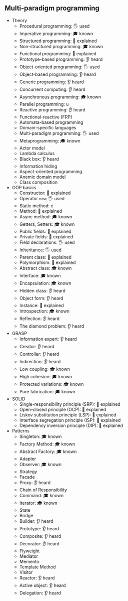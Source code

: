 ## Multi-paradigm programming

- Theory
  - Procedural programming: 🖐️ used
  - Imperative programming: 🎓 known
  - Structured programming: 🙋 explained
  - Non-structured programming: 🎓 known
  - Functional programming: 🙋 explained
  - Prototype-based programming: 👂 heard
  - Object-oriented programming: 🖐️ used
  - Object-based programming: 👂 heard
  - Generic programming: 👂 heard
  - Concurrent computing: 👂 heard
  - Asynchronous programming: 🎓 known
  - Parallel programming: u
  - Reactive programming: 👂 heard
  - Functional-reactive (FRP)
  - Automata-based programming
  - Domain-specific languages
  - Multi-paradigm programming: 🖐️ used
  - Metaprogramming: 🎓 known
  - Actor model
  - Lambda calculus
  - Black box: 👂 heard
  - Information hiding
  - Aspect-oriented programming
  - Anemic domain model
  - Class composition
- OOP basics
  - Constructor: 🙋 explained
  - Operator `new`: 🖐️ used
  - Static method: e
  - Method: 🙋 explained
  - Async method: 🎓 known
  - Getters, Setters: 🎓 known
  - Public fields: 🙋 explained
  - Private fields: 🙋 explained
  - Field declarations: 🖐️ used
  - Inheritance: 🖐️ used
  - Parent class: 🙋 explained
  - Polymorphism: 🙋 explained
  - Abstract class: 🎓 known
  - Interface: 🎓 known
  - Encapsulation: 🎓 known
  - Hidden class: 👂 heard
  - Object form: 👂 heard
  - Instance: 🙋 explained
  - Introspection: 🎓 known
  - Reflection: 👂 heard
  - The diamond problem: 👂 heard
- GRASP
  - Information expert: 👂 heard
  - Creator: 👂 heard
  - Controller: 👂 heard
  - Indirection: 👂 heard
  - Low coupling: 🎓 known
  - High cohesion: 🎓 known
  - Protected variations: 🎓 known
  - Pure fabrication: 🎓 known
- SOLID
  - Single-responsibility principle (SRP): 🙋 explained
  - Open–closed principle (OCP): 🙋 explained
  - Liskov substitution principle (LSP): 🙋 explained
  - Interface segregation principle (ISP): 🙋 explained
  - Dependency inversion principle (DIP): 🙋 explained
- Patterns
  - Singleton: 🎓 known
  - Factory Method: 🎓 known
  - Abstract Factory: 🎓 known
  - Adapter
  - Observer: 🎓 known
  - Strategy
  - Facade
  - Proxy: 👂 heard
  - Chain of Responsibility
  - Command: 🎓 known
  - Iterator: 🎓 known
  - State
  - Bridge
  - Builder: 👂 heard
  - Prototype: 👂 heard
  - Composite: 👂 heard
  - Decorator: 👂 heard
  - Flyweight
  - Mediator
  - Memento
  - Template Method
  - Visitor
  - Reactor: 👂 heard
  - Active object: 👂 heard
  - Delegation: 👂 heard
